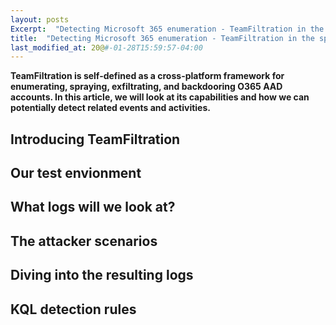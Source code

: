 ```yaml
---
layout: posts
Excerpt:  "Detecting Microsoft 365 enumeration - TeamFiltration in the spotlight"
title:  "Detecting Microsoft 365 enumeration - TeamFiltration in the spotlight"
last_modified_at: 20@#-01-28T15:59:57-04:00
---
```


**TeamFiltration is self-defined as a cross-platform framework for enumerating, spraying, exfiltrating, and backdooring O365 AAD accounts. 
In this article, we will look at its capabilities and how we can potentially detect related events and activities.**


## Introducing TeamFiltration

## Our test envionment

## What logs will we look at?

## The attacker scenarios 

## Diving into the resulting logs

## KQL detection rules 
